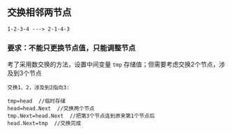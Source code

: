## 交换相邻两节点

`
1-2-3-4 ---> 2-1-4-3
`
### 要求：不能只更换节点值，只能调整节点

考了采用数交换的方法，设置中间变量 `tmp` 存储值；但需要考虑交换2个节点，涉及到3个节点

```
交换1、2，涉及到2指向3:

tmp=head  //临时存储
head=head.Next  //交换两个节点
tmp.Next=head.Next  //把第3个节点连到原来第1个节点后
head.Next=tmp  //交换完成
```
